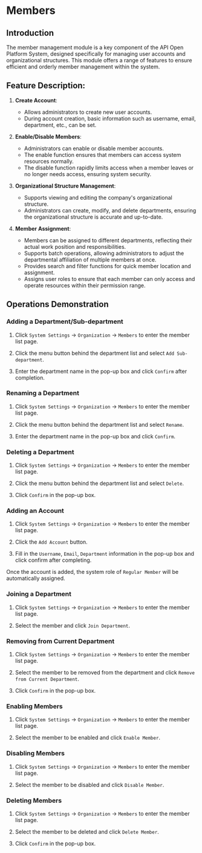 # Members
## Introduction
The member management module is a key component of the API Open Platform System, designed specifically for managing user accounts and organizational structures. This module offers a range of features to ensure efficient and orderly member management within the system.

## Feature Description:

1. **Create Account**:
   - Allows administrators to create new user accounts.
   - During account creation, basic information such as username, email, department, etc., can be set.
   
2. **Enable/Disable Members**:
   - Administrators can enable or disable member accounts.
   - The enable function ensures that members can access system resources normally.
   - The disable function rapidly limits access when a member leaves or no longer needs access, ensuring system security.
   
3. **Organizational Structure Management**:
   - Supports viewing and editing the company's organizational structure.
   - Administrators can create, modify, and delete departments, ensuring the organizational structure is accurate and up-to-date.
   
4. **Member Assignment**:
   - Members can be assigned to different departments, reflecting their actual work position and responsibilities.
   - Supports batch operations, allowing administrators to adjust the departmental affiliation of multiple members at once.
   - Provides search and filter functions for quick member location and assignment.
   - Assigns user roles to ensure that each member can only access and operate resources within their permission range.

## Operations Demonstration
### Adding a Department/Sub-department

1. Click `System Settings` -> `Organization` -> `Members` to enter the member list page.

2. Click the menu button behind the department list and select `Add Sub-department`.

3. Enter the department name in the pop-up box and click `Confirm` after completion.

### Renaming a Department

1. Click `System Settings` -> `Organization` -> `Members` to enter the member list page.

2. Click the menu button behind the department list and select `Rename`.

3. Enter the department name in the pop-up box and click `Confirm`.

### Deleting a Department

1. Click `System Settings` -> `Organization` -> `Members` to enter the member list page.

2. Click the menu button behind the department list and select `Delete`.

3. Click `Confirm` in the pop-up box.

### Adding an Account
1. Click `System Settings` -> `Organization` -> `Members` to enter the member list page.

2. Click the `Add Account` button.

3. Fill in the `Username`, `Email`, `Department` information in the pop-up box and click confirm after completing.

Once the account is added, the system role of `Regular Member` will be automatically assigned.

### Joining a Department

1. Click `System Settings` -> `Organization` -> `Members` to enter the member list page.

2. Select the member and click `Join Department`.

### Removing from Current Department

1. Click `System Settings` -> `Organization` -> `Members` to enter the member list page.

2. Select the member to be removed from the department and click `Remove from Current Department`.

3. Click `Confirm` in the pop-up box.

### Enabling Members

1. Click `System Settings` -> `Organization` -> `Members` to enter the member list page.

2. Select the member to be enabled and click `Enable Member`.

### Disabling Members

1. Click `System Settings` -> `Organization` -> `Members` to enter the member list page.

2. Select the member to be disabled and click `Disable Member`.

### Deleting Members

1. Click `System Settings` -> `Organization` -> `Members` to enter the member list page.

2. Select the member to be deleted and click `Delete Member`.

3. Click `Confirm` in the pop-up box.